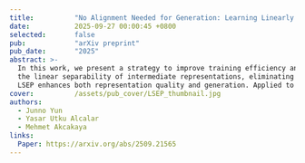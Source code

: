 ```yaml
---
title:          "No Alignment Needed for Generation: Learning Linearly Separable Representations in Diffusion Models"
date:           2025-09-27 00:00:45 +0800
selected:       false
pub:            "arXiv preprint"
pub_date:       "2025"
abstract: >-
  In this work, we present a strategy to improve training efficiency and feature quality in large-scale diffusion models. Our method, <strong>LSEP</strong> (Linear SEParability), regularizes training by promoting
  the linear separability of intermediate representations, eliminating the need for external pretrained encoders or alignment-based approaches. By incorporating linear probing directly into the learning process,
  LSEP enhances both representation quality and generation. Applied to flow-based transformer architectures such as SiTs, LSEP achieves improved efficiency and generation quality, reaching an FID of 1.46 on the 256 × 256 ImageNet dataset.
cover:          /assets/pub_cover/LSEP_thumbnail.jpg
authors:
  - Junno Yun
  - Yasar Utku Alcalar
  - Mehmet Akcakaya
links:
  Paper: https://arxiv.org/abs/2509.21565
---
```

